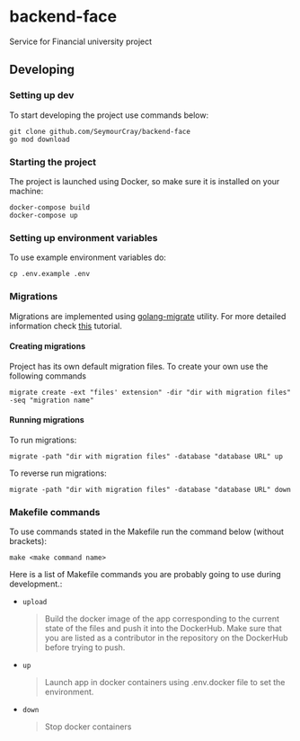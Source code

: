 # backend-face

Service for Financial university project

## Developing

### Setting up dev

To start developing the project use commands below:

```shell
git clone github.com/SeymourCray/backend-face
go mod download
```

### Starting the project

The project is launched using Docker, so make sure it is installed on your machine:

```shell
docker-compose build
docker-compose up
```

### Setting up environment variables

To use example environment variables do:

```shell
cp .env.example .env
```

### Migrations

Migrations are implemented using [golang-migrate](https://github.com/golang-migrate/migrate) utility.
For more detailed information check
[this](https://github.com/golang-migrate/migrate/blob/master/database/postgres/TUTORIAL.md) tutorial.

#### Creating migrations

Project has its own default migration files. To create your own use the following commands

```shell
migrate create -ext "files' extension" -dir "dir with migration files" -seq "migration name"
```

#### Running migrations

To run migrations:

```shell
migrate -path "dir with migration files" -database "database URL" up
```

To reverse run migrations:

```shell
migrate -path "dir with migration files" -database "database URL" down
```

### Makefile commands

To use commands stated in the Makefile run the command below (without brackets):

```shell
make <make command name>
```

Here is a list of Makefile commands you are probably going to use during development.:

* `upload`

  > Build the docker image of the app corresponding to the current state of the files and push it into
  the DockerHub.
  Make sure that you are listed as a contributor in the repository on the DockerHub before trying to push.

* `up`

  > Launch app in docker containers using .env.docker file to set the environment.

* `down`

  > Stop docker containers
  